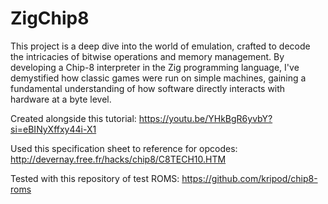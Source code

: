 # ZigChip8

This project is a deep dive into the world of emulation, crafted to decode the intricacies of bitwise operations and memory management. By developing a Chip-8 interpreter in the Zig programming language, I've demystified how classic games were run on simple machines, gaining a fundamental understanding of how software directly interacts with hardware at a byte level.

Created alongside this tutorial: https://youtu.be/YHkBgR6yvbY?si=eBINyXffxy44i-X1

Used this specification sheet to reference for opcodes: http://devernay.free.fr/hacks/chip8/C8TECH10.HTM

Tested with this repository of test ROMS: https://github.com/kripod/chip8-roms

